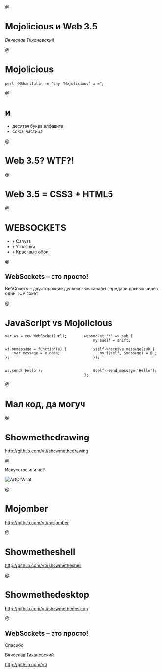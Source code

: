 @

<span class="actung">Mojolicious</span> и Web 3.5
=====================

*Вячеслав Тихановский*

@

Mojolicious
===========

`perl -MSharifulin -e "say 'Mojolicious' x ∞"`;

@

и
=

 * десятая буква алфавита
 * союз, частица

@

Web 3.5? WTF?!
=============

@

Web 3.5 = CSS<span class="achtung">3</span> + HTML<span class="achtung">5</span>
======================

@

<span class="achtung">WEBSOCKETS</span>
=============

* `+` Canvas
* `+` Уголочки
* `+` Красивые обои

@

WebSockets &ndash; это <span class="achtung">просто</span>!
-----------------------------------------------------------

ВебСокеты &ndash; двусторонние дуплексные каналы передачи данных через один TCP сокет

@

JavaScript <span class="achtung">vs</span> Mojolicious
==========================

    var ws = new WebSocket(url);        websocket '/' => sub {
                                            my $self = shift;

    ws.onmessage = function(e) {            $self->receive_message(sub {
        var message = e.data;                  my ($self, $message) = @_;
    };                                      });


    ws.send('Hello');                       $self->send_message('Hello');
                                        };
@

Мал код, да могуч
=================

@

Showmethedrawing
================

http://github.com/vti/showmethedrawing

@

Искусство или чо?

![ArtOrWhat](/mojolicious-and-web-3.5/artorwhat.png)

@

Mojomber
========

http://github.com/vti/mojomber

@

Showmetheshell
==============

http://github.com/vti/showmetheshell

@

Showmethedesktop
================

http://github.com/vti/showmethedesktop

@

WebSockets &ndash; это <span class="achtung">просто</span>!
-----------------------------------------------------------

Спасибо

Вячеслав Тихановский

http://github.com/vti
